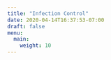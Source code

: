 ```yaml
---
title: "Infection Control"
date: 2020-04-14T16:37:53-07:00
draft: false
menu:
  main:
    weight: 10
---
```

